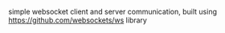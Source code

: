 simple websocket client and server communication, built using https://github.com/websockets/ws library
